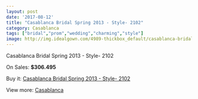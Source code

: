 ```yaml
---
layout: post
date: '2017-08-12'
title: "Casablanca Bridal Spring 2013 - Style- 2102"
category: Casablanca
tags: ["bridal","prom","wedding","charming","style"]
image: http://img.idealgown.com/4989-thickbox_default/casablanca-bridal-spring-2013-style-2102.jpg
---
```

Casablanca Bridal Spring 2013 - Style- 2102

On Sales: **$306.495**
<a href="https://www.idealgown.com/en/casablanca/2241-casablanca-bridal-spring-2013-style-2102.html"><amp-img layout="responsive" width="600" height="600" src="//img.idealgown.com/4989-thickbox_default/casablanca-bridal-spring-2013-style-2102.jpg" alt="Casablanca Bridal Spring 2013 - Style- 2102 0" /></a>
<a href="https://www.idealgown.com/en/casablanca/2241-casablanca-bridal-spring-2013-style-2102.html"><amp-img layout="responsive" width="600" height="600" src="//img.idealgown.com/4990-thickbox_default/casablanca-bridal-spring-2013-style-2102.jpg" alt="Casablanca Bridal Spring 2013 - Style- 2102 1" /></a>

Buy it: [Casablanca Bridal Spring 2013 - Style- 2102](https://www.idealgown.com/en/casablanca/2241-casablanca-bridal-spring-2013-style-2102.html "Casablanca Bridal Spring 2013 - Style- 2102")

View more: [Casablanca](https://www.idealgown.com/en/31-casablanca "Casablanca")